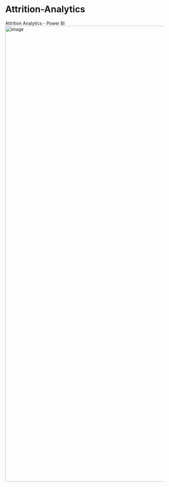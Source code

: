 # Attrition-Analytics
Attrition Analytics - Power Bi
<img width="1448" alt="image" src="https://github.com/user-attachments/assets/6cc6f294-ce6d-4afe-8e44-38aa550de50a">
